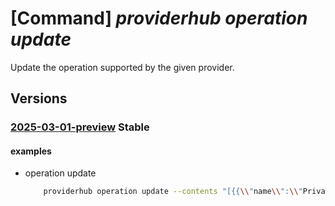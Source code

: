 # [Command] _providerhub operation update_

Update the operation supported by the given provider.

## Versions

### [2025-03-01-preview](/Resources/mgmt-plane/L3N1YnNjcmlwdGlvbnMve30vcHJvdmlkZXJzL21pY3Jvc29mdC5wcm92aWRlcmh1Yi9wcm92aWRlcnJlZ2lzdHJhdGlvbnMve30vb3BlcmF0aW9ucy9kZWZhdWx0/2025-03-01-preview.xml) **Stable**

<!-- mgmt-plane /subscriptions/{}/providers/microsoft.providerhub/providerregistrations/{}/operations/default 2025-03-01-preview -->

#### examples

- operation update
    ```bash
        providerhub operation update --contents "[{{\\"name\\":\\"Private.VPTest/Employees/Read\\",\\"display\\":{{\\"default\\":{{\\"description\\":\\"Read employees\\",\\"operation\\":\\"Gets/List employee resources\\",\\"provider\\":\\"Private.VPTest\\",\\"resource\\":\\"Employees\\"}}}}}}]" --provider-namespace "{providerNamespace}"
    ```